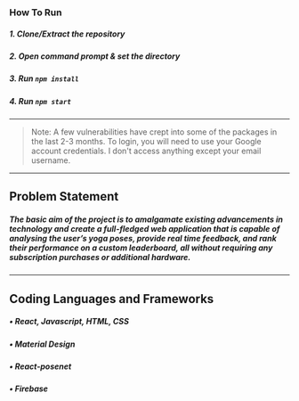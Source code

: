 ### How To Run

##### 1. Clone/Extract the repository
##### 2. Open command prompt & set the directory
##### 3. Run `npm install`
##### 4. Run `npm start`
---
> Note: A few vulnerabilities have crept into some of the packages in the last 2-3 months.
To login, you will need to use  your Google account credentials. I don't access anything except your email username.

---
## Problem Statement

##### The basic aim of the project is to amalgamate existing advancements in technology and create a full-fledged web application that is capable of analysing the user’s yoga poses, provide real time feedback, and rank their performance on a custom leaderboard, all without requiring any subscription purchases or additional hardware.

---
## Coding Languages and Frameworks

##### • React, Javascript, HTML, CSS
##### • Material Design
##### • React-posenet
##### • Firebase
